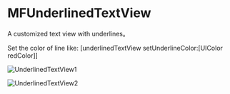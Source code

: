 MFUnderlinedTextView
====================

A customized text view with underlines。 

Set the color of line like: [underlinedTextView setUnderlineColor:[UIColor redColor]]

![UnderlinedTextView1](http://www.yebw.me/wp-content/uploads/2012/11/iOS-%E6%A8%A1%E6%8B%9F%E5%99%A8%E5%B1%8F%E5%B9%95%E5%BF%AB%E7%85%A7%E2%80%9C2012-11-27-%E4%B8%8A%E5%8D%8810.26.20%E2%80%9D.png)

![UnderlinedTextView2](http://www.yebw.me/wp-content/uploads/2012/11/iOS-%E6%A8%A1%E6%8B%9F%E5%99%A8%E5%B1%8F%E5%B9%95%E5%BF%AB%E7%85%A7%E2%80%9C2012-11-27-%E4%B8%8A%E5%8D%8810.26.57%E2%80%9D.png)
